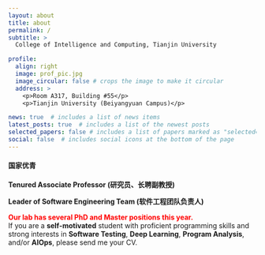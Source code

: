 ```yaml
---
layout: about
title: about
permalink: /
subtitle: >
  College of Intelligence and Computing, Tianjin University  

profile:
  align: right
  image: prof_pic.jpg
  image_circular: false # crops the image to make it circular
  address: >
    <p>Room A317, Building #55</p>
    <p>Tianjin University (Beiyangyuan Campus)</p>

news: true  # includes a list of news items
latest_posts: true  # includes a list of the newest posts
selected_papers: false # includes a list of papers marked as "selected={true}"
social: false  # includes social icons at the bottom of the page
---
```

#### 国家优青
**Tenured Associate Professor (研究员、长聘副教授)**  
  
**Leader of Software Engineering Team (软件工程团队负责人)**  
     
**<font color='red'>Our lab has several PhD and Master positions this year.</font>**    
If you are a **self-motivated** student with proficient programming skills and strong interests in **Software Testing**, **Deep Learning**, **Program Analysis**, and/or **AIOps**, please send me your CV.